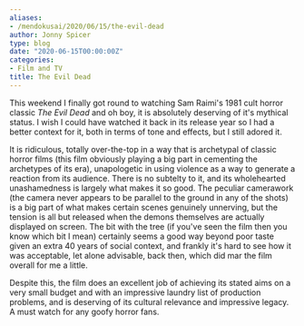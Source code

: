 ```yaml
---
aliases:
- /mendokusai/2020/06/15/the-evil-dead
author: Jonny Spicer
type: blog
date: "2020-06-15T00:00:00Z"
categories:
- Film and TV
title: The Evil Dead
---
```

This weekend I finally got round to watching Sam Raimi's 1981 cult horror classic *The Evil
Dead* and oh boy, it is absolutely deserving of it's mythical status. I wish I could have
watched it back in its release year so I had a better context for it, both in terms of tone
and effects, but I still adored it.

It is ridiculous, totally over-the-top in a way that is archetypal of classic horror films
(this film obviously playing a big part in cementing the archetypes of its era), unapologetic
in using violence as a way to generate a reaction from its audience. There is no subtelty
to it, and its wholehearted unashamedness is largely what makes it so good. The peculiar
camerawork (the camera never appears to be parallel to the ground in any of the shots) is
a big part of what makes certain scenes genuinely unnerving, but the tension is all but
released when the demons themselves are actually displayed on screen. The bit with the
tree (if you've seen the film then you know which bit I mean) certainly seems a good way
beyond poor taste given an extra 40 years of social context, and frankly it's hard to
see how it was acceptable, let alone advisable, back then, which did mar the film
overall for me a little.

Despite this, the film does an excellent job of achieving its stated aims on a very
small budget and with an impressive laundry list of production problems, and is
deserving of its cultural relevance and impressive legacy. A must watch for any
goofy horror fans.
